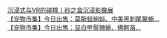   
[沉浸式与VR的碰撞丨砂之盒沉浸影像展](http://www.dianyue.me/archives/183/iu4zzpnnbdws2ude/)  
[【宠物市集】今日出售：莫斯蛙蝌蚪、中美黑刺尾鬣蜥...](http://www.dianyue.me/archives/560/ct2e4evjppaymuf4/)  
[【宠物市集】今日出售：显白甲鬃狮蜥、佛鳄苗...](http://www.dianyue.me/archives/775/xo5rgnswhtilu38a/)